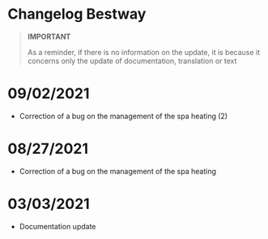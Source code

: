 # Changelog Bestway

>**IMPORTANT**
>
>As a reminder, if there is no information on the update, it is because it concerns only the update of documentation, translation or text

# 09/02/2021

- Correction of a bug on the management of the spa heating (2)

# 08/27/2021

- Correction of a bug on the management of the spa heating

# 03/03/2021 

 - Documentation update